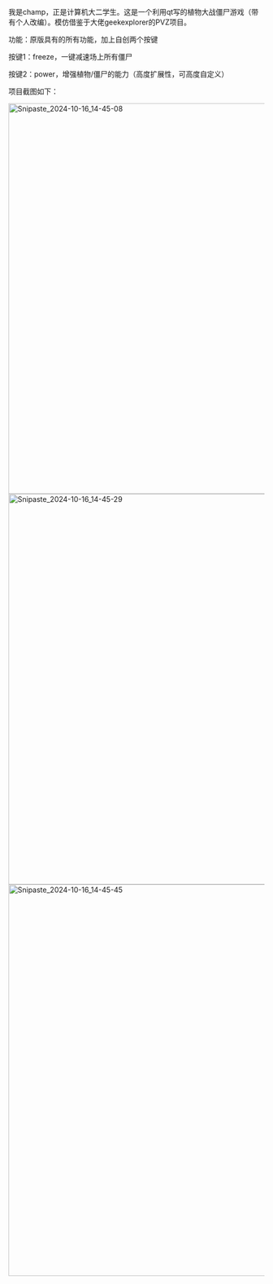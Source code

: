 我是champ，正是计算机大二学生。这是一个利用qt写的植物大战僵尸游戏（带有个人改编）。模仿借鉴于大佬geekexplorer的PVZ项目。

功能：原版具有的所有功能，加上自创两个按键

按键1：freeze，一键减速场上所有僵尸

按键2：power，增强植物/僵尸的能力（高度扩展性，可高度自定义）

项目截图如下：

<img width="767" alt="Snipaste_2024-10-16_14-45-08" src="https://github.com/user-attachments/assets/affbbc41-c86a-42d5-90d0-ffc4fe1d61db">

<img width="767" alt="Snipaste_2024-10-16_14-45-29" src="https://github.com/user-attachments/assets/a0676d7a-a6f9-4ee7-aa7b-4ae17cc50a03">

<img width="769" alt="Snipaste_2024-10-16_14-45-45" src="https://github.com/user-attachments/assets/8356374e-0fe4-4bdb-8a5c-fac9a0f125a3">
